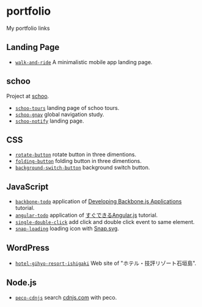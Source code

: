 # portfolio
My portfolio links

## Landing Page
 - [`walk-and-ride`](https://github.com/shgtkshruch/walk-and-ride) A minimalistic mobile app landing page.

## schoo
Project at [schoo](https://schoo.jp/).
 - [`schoo-tours`](https://github.com/shgtkshruch/schoo-tours) landing page of schoo tours.
 - [`schoo-gnav`](https://github.com/shgtkshruch/schoo-gnav) global navigation study.
 - [`schoo-notify`](https://github.com/shgtkshruch/schoo-notify) landing page.

## CSS
- [`rotate-button`](https://github.com/shgtkshruch/rotate-button) rotate button in three dimentions.
- [`folding-button`](https://github.com/shgtkshruch/folding-button) folding button in three dimentions.
- [`background-switch-button`](https://github.com/shgtkshruch/background-switch-button) background switch button.

## JavaScript
 - [`backbone-todo`](https://github.com/shgtkshruch/backbone-todo) application of [Developing Backbone.js Applications](http://shop.oreilly.com/product/0636920025344.do) tutorial.
 - [`angular-todo`](https://github.com/shgtkshruch/angular-todo) application of [すぐできるAngular.js](http://8th713.github.io/LearnAngularJS/#/) tutorial.
 - [`single-double-click`](https://github.com/shgtkshruch/single-double-click) add click and double click event to same element.
 - [`snap-loading`](https://github.com/shgtkshruch/snap-loading) loading icon with [Snap.svg](http://snapsvg.io/).

## WordPress
 - [`hotel-gihyo-resort-ishigaki`](https://github.com/shgtkshruch/hotel-gihyo-resort-ishigaki) Web site of "ホテル・技評リゾート石垣島".
 
## Node.js
 - [`peco-cdnjs`](https://github.com/shgtkshruch/peco-cdnjs) search [cdnjs.com](https://cdnjs.com/) with peco. 
